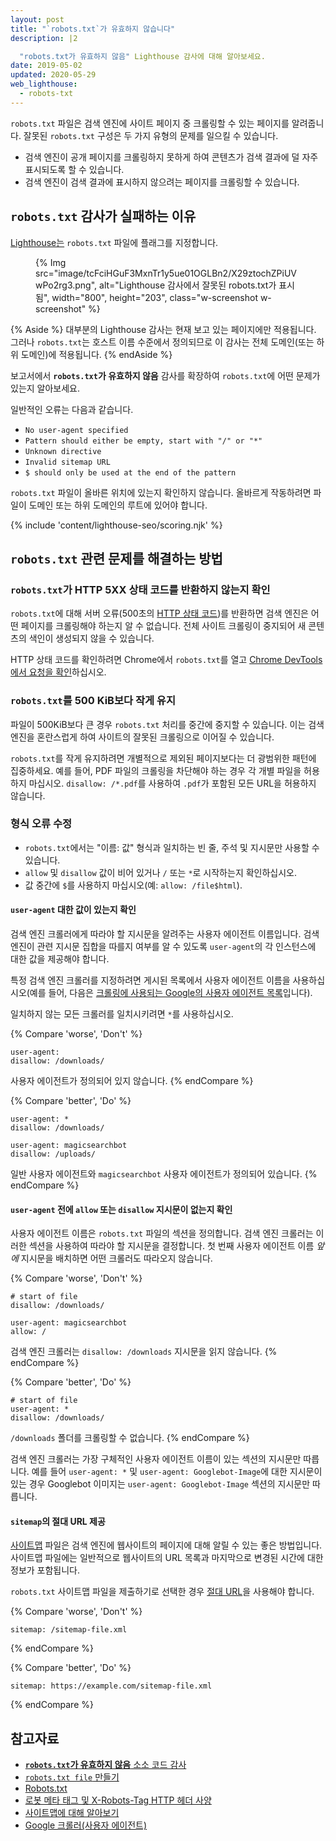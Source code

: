 ```yaml
---
layout: post
title: "`robots.txt`가 유효하지 않습니다"
description: |2

  "robots.txt가 유효하지 않음" Lighthouse 감사에 대해 알아보세요.
date: 2019-05-02
updated: 2020-05-29
web_lighthouse:
  - robots-txt
---
```


`robots.txt` 파일은 검색 엔진에 사이트 페이지 중 크롤링할 수 있는 페이지를 알려줍니다. 잘못된 `robots.txt` 구성은 두 가지 유형의 문제를 일으킬 수 있습니다.

- 검색 엔진이 공개 페이지를 크롤링하지 못하게 하여 콘텐츠가 검색 결과에 덜 자주 표시되도록 할 수 있습니다.
- 검색 엔진이 검색 결과에 표시하지 않으려는 페이지를 크롤링할 수 있습니다.

## `robots.txt` 감사가 실패하는 이유

[Lighthouse는](https://developers.google.com/web/tools/lighthouse/) `robots.txt` 파일에 플래그를 지정합니다.

<figure class="w-figure">{% Img src="image/tcFciHGuF3MxnTr1y5ue01OGLBn2/X29ztochZPiUVwPo2rg3.png", alt="Lighthouse 감사에서 잘못된 robots.txt가 표시됨", width="800", height="203", class="w-screenshot w-screenshot" %}</figure>

{% Aside %} 대부분의 Lighthouse 감사는 현재 보고 있는 페이지에만 적용됩니다. 그러나 `robots.txt`는 호스트 이름 수준에서 정의되므로 이 감사는 전체 도메인(또는 하위 도메인)에 적용됩니다. {% endAside %}

보고서에서 **`robots.txt`가 유효하지 않음** 감사를 확장하여 `robots.txt`에 어떤 문제가 있는지 알아보세요.

일반적인 오류는 다음과 같습니다.

- `No user-agent specified`
- `Pattern should either be empty, start with "/" or "*"`
- `Unknown directive`
- `Invalid sitemap URL`
- `$ should only be used at the end of the pattern`

`robots.txt` 파일이 올바른 위치에 있는지 확인하지 않습니다. 올바르게 작동하려면 파일이 도메인 또는 하위 도메인의 루트에 있어야 합니다.

{% include 'content/lighthouse-seo/scoring.njk' %}

## `robots.txt` 관련 문제를 해결하는 방법

### `robots.txt`가 HTTP 5XX 상태 코드를 반환하지 않는지 확인

`robots.txt`에 대해 서버 오류(500초의 [HTTP 상태 코드](/http-status-code))를 반환하면 검색 엔진은 어떤 페이지를 크롤링해야 하는지 알 수 없습니다. 전체 사이트 크롤링이 중지되어 새 콘텐츠의 색인이 생성되지 않을 수 있습니다.

HTTP 상태 코드를 확인하려면 Chrome에서 `robots.txt`를 열고 [Chrome DevTools에서 요청을 확인](https://developers.google.com/web/tools/chrome-devtools/network/reference#analyze)하십시오.

### `robots.txt`를 500 KiB보다 작게 유지

파일이 500KiB보다 큰 경우 `robots.txt` 처리를 중간에 중지할 수 있습니다. 이는 검색 엔진을 혼란스럽게 하여 사이트의 잘못된 크롤링으로 이어질 수 있습니다.

`robots.txt`를 작게 유지하려면 개별적으로 제외된 페이지보다는 더 광범위한 패턴에 집중하세요. 예를 들어, PDF 파일의 크롤링을 차단해야 하는 경우 각 개별 파일을 허용하지 마십시오. `disallow: /*.pdf`를 사용하여 `.pdf`가 포함된 모든 URL을 허용하지 않습니다.

### 형식 오류 수정

- `robots.txt`에서는 "이름: 값" 형식과 일치하는 빈 줄, 주석 및 지시문만 사용할 수 있습니다.
- `allow` 및 `disallow` 값이 비어 있거나 `/` 또는 `*`로 시작하는지 확인하십시오.
- 값 중간에 `$`를 사용하지 마십시오(예: `allow: /file$html`).

#### `user-agent` 대한 값이 있는지 확인

검색 엔진 크롤러에게 따라야 할 지시문을 알려주는 사용자 에이전트 이름입니다. 검색 엔진이 관련 지시문 집합을 따를지 여부를 알 수 있도록 `user-agent`의 각 인스턴스에 대한 값을 제공해야 합니다.

특정 검색 엔진 크롤러를 지정하려면 게시된 목록에서 사용자 에이전트 이름을 사용하십시오(예를 들어, 다음은 [크롤링에 사용되는 Google의 사용자 에이전트 목록](https://support.google.com/webmasters/answer/1061943)입니다).

일치하지 않는 모든 크롤러를 일치시키려면 `*`를 사용하십시오.

{% Compare 'worse', 'Don\'t' %}

```text
user-agent:
disallow: /downloads/
```

사용자 에이전트가 정의되어 있지 않습니다. {% endCompare %}

{% Compare 'better', 'Do' %}

```text
user-agent: *
disallow: /downloads/

user-agent: magicsearchbot
disallow: /uploads/
```

일반 사용자 에이전트와 `magicsearchbot` 사용자 에이전트가 정의되어 있습니다. {% endCompare %}

#### `user-agent` 전에 `allow` 또는 `disallow` 지시문이 없는지 확인

사용자 에이전트 이름은 `robots.txt` 파일의 섹션을 정의합니다. 검색 엔진 크롤러는 이러한 섹션을 사용하여 따라야 할 지시문을 결정합니다. 첫 번째 사용자 에이전트 이름 *앞에* 지시문을 배치하면 어떤 크롤러도 따라오지 않습니다.

{% Compare 'worse', 'Don\'t' %}

```text
# start of file
disallow: /downloads/

user-agent: magicsearchbot
allow: /
```

검색 엔진 크롤러는 `disallow: /downloads` 지시문을 읽지 않습니다. {% endCompare %}

{% Compare 'better', 'Do' %}

```text
# start of file
user-agent: *
disallow: /downloads/
```

`/downloads` 폴더를 크롤링할 수 없습니다. {% endCompare %}

검색 엔진 크롤러는 가장 구체적인 사용자 에이전트 이름이 있는 섹션의 지시문만 따릅니다. 예를 들어 `user-agent: *` 및 `user-agent: Googlebot-Image`에 대한 지시문이 있는 경우 Googlebot 이미지는 `user-agent: Googlebot-Image` 섹션의 지시문만 따릅니다.

#### `sitemap`의 절대 URL 제공

[사이트맵](https://support.google.com/webmasters/answer/156184) 파일은 검색 엔진에 웹사이트의 페이지에 대해 알릴 수 있는 좋은 방법입니다. 사이트맵 파일에는 일반적으로 웹사이트의 URL 목록과 마지막으로 변경된 시간에 대한 정보가 포함됩니다.

`robots.txt` 사이트맵 파일을 제출하기로 선택한 경우 [절대 URL](https://tools.ietf.org/html/rfc3986#page-27)을 사용해야 합니다.

{% Compare 'worse', 'Don\'t' %}

```text
sitemap: /sitemap-file.xml
```

{% endCompare %}

{% Compare 'better', 'Do' %}

```text
sitemap: https://example.com/sitemap-file.xml
```

{% endCompare %}

## 참고자료

- [**`robots.txt`가 유효하지 않음** 소소 코드 감사](https://github.com/GoogleChrome/lighthouse/blob/master/lighthouse-core/audits/seo/robots-txt.js)
- [`robots.txt file` 만들기](https://support.google.com/webmasters/answer/6062596)
- [Robots.txt](https://moz.com/learn/seo/robotstxt)
- [로봇 메타 태그 및 X-Robots-Tag HTTP 헤더 사양](https://developers.google.com/search/reference/robots_meta_tag)
- [사이트맵에 대해 알아보기](https://support.google.com/webmasters/answer/156184)
- [Google 크롤러(사용자 에이전트)](https://support.google.com/webmasters/answer/1061943)
